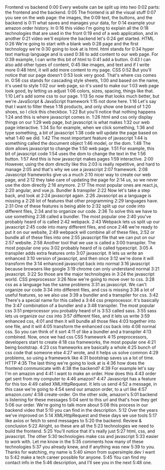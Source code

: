 Frontend vs backend
0:00
Every website can be split up into two
0:02
parts: the frontend and the backend.
0:05
The frontend is all the visual stuff
0:07
you see on the web page: the images, the
0:09
text, the buttons, and the backend is
0:11
what saves and manages your data, for
0:14
example your amazon order history. In
0:16
this video I'm going to explain all the
0:18
technologies that are used in the front
0:19
end of a web application, and in another
0:21
video we'll explore the backend let's
0:24
get started.
HTML
0:26
We're going to start with a blank web
0:28
page and the first technology we're
0:30
going to look at is html. html stands for
0:34
hyper text markup language and is used
0:36
to add content to our web page. For
0:39
example, I can write this bit of html to
0:41
add a button.
0:43
I can also add other types of content,
0:45
like images, and text and if I write more
0:48
html, it will add more content to my page.
CSS
0:52
But you'll notice that our page doesn't
0:53
look very good. That's where css comes in.
0:56
css stands for cascading style sheets,
1:00
and based on the name, it's used to style
1:02
our web page, so it's used to make our
1:03
web page look good, by letting us adjust
1:06
colors, sizes, spacing, things like that.
1:10
Let's add some css to our page.
1:13
So now that looks much better, but we're
JavaScript & JavaScript framework
1:15
not done here.
1:16
Let's say that I want to filter these
1:18
products, and only show one brand of
1:20
shoes, so I click this checkbox.
1:22
But you'll notice that nothing happens
1:24
and this is where javascript comes in.
1:26
html and css only display things on our
1:29
web page, but javascript is what makes
1:32
our web page interactive.
1:34
So for example, when we click something,
1:36
and type something, a bit of javascript
1:38
code will update the page based on what
1:40
we did.
1:42
The most important feature of javascript
1:44
is something called the document object
1:46
model, or the dom.
1:48
The dom allows javascript to change the
1:50
web page.
1:51
For example, this bit of javascript code
1:54
uses the dom to change the text in the
1:56
button.
1:57
And this is how javascript makes pages
1:59
interactive.
2:00
However, using the dom directly like this
2:03
is really repetitive, and hard to manage
2:05
and that's why we use a javascript
2:07
framework.
2:08
Javascript frameworks give us a much
2:10
nicer way to create our web page, and
2:12
they take care of updating the page for
2:14
us, so we never use the dom directly
2:16
anymore.
2:17
The most popular ones are react.js,
2:20
angular, and vue.js.
Bundler & transpiler
2:22
Now let's take a step back, and look at
2:24
javascript again.
2:26
Javascript as a language is missing a
2:28
lot of features that other programming
2:29
languages have.
2:31
One of these features is being able to
2:32
split up our code into different files,
2:34
and to organize our code.
2:36
To solve this we have to use something
2:38
called a bundler. The most popular one
2:40
you've probably heard of is called
2:42
webpack.
2:43
Webpack lets us split up our javascript
2:45
code into many different files, and once
2:48
we're ready to put it on our website,
2:49
webpack will combine all of these files,
2:52
or bundle all of these files into one
2:55
javascript file that we can put on our
2:57
website.
2:58
Another tool that we use is called a
3:00
transpiler. The most popular one you
3:02
probably heard of is called typescript.
3:05
A transpiler adds extra features onto
3:07
javascript. It lets us write an enhanced
3:10
version of javascript, and then once
3:12
we're done it will transform the
3:14
enhanced javascript back into normal
3:16
javascript because browsers like google
3:19
chrome can only understand normal
3:21
javascript.
3:22
So those are the major technologies in
3:24
the javascript world.
CSS preprocessor
3:26
Now we're going to move over to css.
3:28
css as a language has the same problems
3:31
as javascript. We can't organize our code
3:34
into different files, and css is missing
3:36
a lot of useful features, so we also use
3:39
a bundler and a transpiler for css.
3:42
There's a special name for this called a
3:44
css preprocessor. It's basically the
3:47
combination of a bundler and a
3:48
transpiler. The most popular css
3:51
preprocessor you probably heard of is
3:53
called sass.
3:55
sass lets us organize our css into
3:57
different files, and it lets us write
3:59
enhanced css,
4:01
and then it will bundle all those files
4:03
together into one file, and it will
4:05
transform the enhanced css back into
4:08
normal css. So you can think of it sort
4:11
of like a bundler and a transpiler
4:13
combined. Now, once we had css
CSS framework
4:15
preprocessors, developers start to create
4:18
css frameworks, the most popular one
4:21
being bootstrap.
4:23
css frameworks are basically a whole
4:25
bunch of css code that someone else
4:27
wrote, and it helps us solve common
4:29
problems, so using a framework like
4:31
bootstrap saves us a lot of time.
HTTP
4:35
The last thing we're going to look at is
4:36
how does the frontend communicate with
4:38
the backend?
4:39
For example let's say I'm on amazon and
4:41
I want to make an order. How does this
4:43
order get sent from my computer to
4:46
amazon?
4:47
Javascript has a feature for this too
4:49
called XMLHttpRequest. It lets us send
4:52
a message, in this case we're going to
4:54
send our amazon order, to a url like
4:57
amazon.com/
4:58
create-order. On the other side, amazon's
5:01
backend is listening for these messages
5:04
sent to this url and that's how they get
5:06
our order. We're going to talk more about
5:08
this process in our backend video that
5:10
you can find in the description.
5:12
Over the years we've improved on
5:14
XMLHttpRequest and these days we use tools
5:17
like axios or fetch to send messages to
5:20
the backend.
Review & conclusion
5:22
Alright, so these are all the
5:23
technologies we need to build the frontend.
5:25
You'll notice that it's really just
5:27
html, css, and javascript. The other
5:30
technologies make css and javascript
5:33
easier to work with. Let me know in the
5:35
comments how many of these technologies
5:37
you already knew, and if anything was new
5:39
to you. Thanks for watching, my name is
5:40
simon from supersimple.dev I want to
5:42
make a tech career possible for anyone.
5:45
You can find my contact info in the
5:46
description, and I'll see you in the next
5:48
one.
